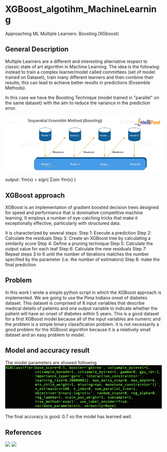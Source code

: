 # XGBoost_algotihm_MachineLearning
Approaching ML Multiple Learners: Boosting (XGboost)


## General Description
Multiple Learners are a different and interesting alternative respect to classic state of art algorithm in Machine Learning. The idea is the following: instead to train a complex learner/model called committees (set of model trained on Dataset), train many different learners and then combine their results; this can lead to achieve better results in predictions (Ensemble Methods).

In this case we have the Boosting Technique (model trained in "parallel" on the same dataset) with the aim to reduce the variance in the prediction error.

![](boosting.jpg)

output: Ym(x) = sign( Σαm Ym(x) )

## XGBoost approach
XGBoost is an implementation of gradient boosted decision trees designed for speed and performance that is dominative competitive machine learning. It employs a number of eye-catching tricks that make it exceptionally effective, particularly with structured data.

It is characterized by several steps:
Step 1: Execute a prediction
Step 2: Calculate the residuals
Step 3: Create an XGBoost tree by calculating a similarity score
Step 4: Define a pruning technique
Step 5: Calculate the output value for each leaf
Step 6: Calculate the new residuals
Step 7: Repeat steps 3 to 6 until the number of iterations matches the number specified by the parameter (i.e. the number of estimators)
Step 8: make the final prediction 

## Problem
In this work I wrote a simple python script in which the XGBoost approach is implemented.
We are going to use the Pima Indians onset of diabetes dataset. This dataset is comprised of 8 input variables that describe medical details of patients and one output variable to indicate whether the patient will have an onset of diabetes within 5 years. This is a good dataset for a first XGBoost model because all of the input variables are numeric and the problem is a simple binary classification problem. It is not necessarily a good problem for the XGBoost algorithm because it is a relatively small dataset and an easy problem to model.

## Model and accuracy result
The model parameters are showed following
![](model.png)

The final accuracy is good: 0.7 so the model has learned well.


## References
![](https://lorenzogovoni.com/cose-lalgoritmo-xgboost/)
![](https://machinelearningmastery.com/develop-first-xgboost-model-python-scikit-learn/)


